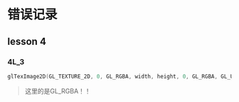 # 错误记录

## lesson 4
### 4L_3
```c++
glTexImage2D(GL_TEXTURE_2D, 0, GL_RGBA, width, height, 0, GL_RGBA, GL_UNSIGNED_BYTE, data);
```
> 这里的是GL_RGBA！！